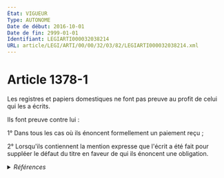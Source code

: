```yaml
---
État: VIGUEUR
Type: AUTONOME
Date de début: 2016-10-01
Date de fin: 2999-01-01
Identifiant: LEGIARTI000032038214
URL: article/LEGI/ARTI/00/00/32/03/82/LEGIARTI000032038214.xml
---
```


<h1>Article 1378-1</h1>

Les registres et papiers domestiques ne font pas preuve au profit de celui qui
les a écrits.<br />

Ils font preuve contre lui :<br />

1° Dans tous les cas où ils énoncent formellement un paiement reçu ;<br />

2° Lorsqu'ils contiennent la mention expresse que l'écrit a été fait pour
suppléer le défaut du titre en faveur de qui ils énoncent une obligation.


<details>
  <summary><em>Références</em></summary>

  <h2>Articles faisant référence à l'article</h2>
  
  <ul>
    <li>
      <a href="https://legal.tricoteuses.fr//redirection/LEGIARTI000032006595?vers=git&vers=legifrance">Ordonnance n° 2016-131 du 10 février 2016 portant réforme du droit des contrats, du régime général et de la preuve des obligations - article 4 ENTIEREMENT_MODIF</a> CREE source
    </li>
  </ul>
  
  <h2>Références faites par l'article</h2>
  
  <ul>
    <li>
      2016-02-10 CREE cible <a href="https://legal.tricoteuses.fr//redirection/LEGIARTI000032006595?vers=git&vers=legifrance">Ordonnance n° 2016-131 du 10 février 2016 portant réforme du droit des contrats, du régime général et de la preuve des obligations - article 4 ENTIEREMENT_MODIF</a>
    </li>
    <li>
      2999-01-01 CONCORDANCE source <a href="https://legal.tricoteuses.fr//redirection/LEGIARTI000006438051?vers=git&vers=legifrance">Code civil - article 1331 AUTONOME MODIFIE, en vigueur du 2000-03-14 au 2016-10-01</a>
    </li>
  </ul>
</details>
